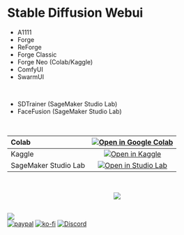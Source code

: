 # Stable Diffusion Webui
- A1111
- Forge
- ReForge
- Forge Classic
- Forge Neo (Colab/Kaggle)
- ComfyUI
- SwarmUI
<br>

- SDTrainer (SageMaker Studio Lab)
- FaceFusion (SageMaker Studio Lab)
<br>

| Colab | [![Open in Google Colab](https://colab.research.google.com/assets/colab-badge.svg)](https://colab.research.google.com/github/gutris1/segsmaker/blob/main/notebook/Segsmaker_COLAB.ipynb) |
| :---------------------------------------- | :-----------------------------------------------------------------------------------------------------------------: |
| Kaggle | [![Open in Kaggle](https://kaggle.com/static/images/open-in-kaggle.svg)](https://www.kaggle.com/code/jejejojo/asdasd) |
| SageMaker Studio Lab | [![Open in Studio Lab](https://studiolab.sagemaker.aws/studiolab.svg)](https://studiolab.sagemaker.aws/import/github/gutris1/segsmaker/blob/main/notebook/Segsmaker.ipynb) |
<br>
<p align="center">
  <img src="https://github.com/user-attachments/assets/e5c54a3a-69b4-4835-9d4b-cf9302b15b62", max-width=1000px>
  <!-- <img src="https://github.com/user-attachments/assets/e8a6168a-04cd-4aff-b81d-daed71e6bfb3", max-width=1000px>-->
</p>
<br>
<a href="https://visitorbadge.io/status?path=https%3A%2F%2Fgithub.com%2Fpantat88%2Fsegsmaker"><img src="https://api.visitorbadge.io/api/visitors?path=https%3A%2F%2Fgithub.com%2Fpantat88%2Fsegsmaker&countColor=%232ccce4"/></a><br>
<a href="https://www.paypal.com/paypalme/gutris1"><img alt="paypal" src="https://img.shields.io/badge/PayPal-00457C?style=for-the-badge&logo=paypal&logoColor=black"/></a>
<a href="https://ko-fi.com/gutris1"><img alt="ko-fi" src="https://img.shields.io/badge/Ko--fi-F16061?style=for-the-badge&logo=ko-fi&logoColor=black"/></a>
<a href="https://discord.gg/k5BwmmvJJU"><img alt="Discord" src="https://img.shields.io/badge/Discrod-5865F2?style=for-the-badge&logo=discord&logoColor=black"/></a><br>
